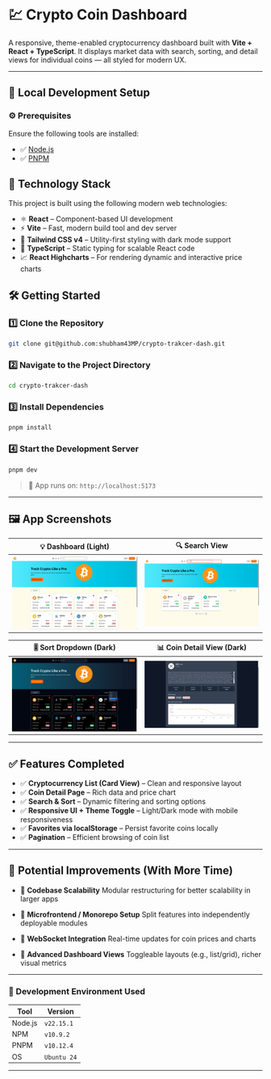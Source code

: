 # 💹 Crypto Coin Dashboard

A responsive, theme-enabled cryptocurrency dashboard built with **Vite + React + TypeScript**. It displays market data with search, sorting, and detail views for individual coins — all styled for modern UX.

---

## 🔧 Local Development Setup

### ⚙️ Prerequisites

Ensure the following tools are installed:

* ✅ [Node.js](https://nodejs.org/)
* ✅ [PNPM](https://pnpm.io/)

## 🚀 Technology Stack

This project is built using the following modern web technologies:

* ⚛️ **React** – Component-based UI development
* ⚡ **Vite** – Fast, modern build tool and dev server
* 🎨 **Tailwind CSS v4** – Utility-first styling with dark mode support
* 🧠 **TypeScript** – Static typing for scalable React code
* 📈 **React Highcharts** – For rendering dynamic and interactive price charts

## 🛠️ Getting Started

### 1️⃣ Clone the Repository

```bash
git clone git@github.com:shubham43MP/crypto-trakcer-dash.git
```

### 2️⃣ Navigate to the Project Directory

```bash
cd crypto-trakcer-dash
```

### 3️⃣ Install Dependencies

```bash
pnpm install
```

### 4️⃣ Start the Development Server

```bash
pnpm dev
```

> 🔗 App runs on: `http://localhost:5173`

---

## 🖼️ App Screenshots

| 💡 Dashboard (Light)                                             | 🔍 Search View                                             |
| ---------------------------------------------------------------- | ---------------------------------------------------------- |
| ![Dashboard](./public/github-asset/light-dashboard.png?raw=true) | ![Search](./public/github-asset/light-search.png?raw=true) |

| 🎚️ Sort Dropdown (Dark)                                       | 📊 Coin Detail View (Dark)                                      |
| -------------------------------------------------------------- | --------------------------------------------------------------- |
| ![Sort](./public/github-asset/dark-sort-dropdown.png?raw=true) | ![Details](./public/github-asset/dark-coindetails.png?raw=true) |

---

## ✅ Features Completed

* ✅ **Cryptocurrency List (Card View)** – Clean and responsive layout
* ✅ **Coin Detail Page** – Rich data and price chart
* ✅ **Search & Sort** – Dynamic filtering and sorting options
* ✅ **Responsive UI + Theme Toggle** – Light/Dark mode with mobile responsiveness
* ✅ **Favorites via localStorage** – Persist favorite coins locally
* ✅ **Pagination** – Efficient browsing of coin list

---

## 🧠 Potential Improvements (With More Time)

* 🧱 **Codebase Scalability**
  Modular restructuring for better scalability in larger apps

* 🧩 **Microfrontend / Monorepo Setup**
  Split features into independently deployable modules

* 🔌 **WebSocket Integration**
  Real-time updates for coin prices and charts

* 🧭 **Advanced Dashboard Views**
  Toggleable layouts (e.g., list/grid), richer visual metrics

---

### 🧪 Development Environment Used

| Tool    | Version     |
| ------- | ----------- |
| Node.js | `v22.15.1`  |
| NPM     | `v10.9.2`   |
| PNPM    | `v10.12.4`  |
| OS      | `Ubuntu 24` |

---
